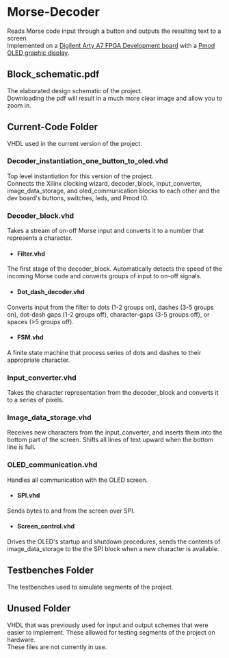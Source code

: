 # Morse-Decoder
Reads Morse code input through a button and outputs the resulting text to a screen.   
Implemented on a [Digilent Arty A7 FPGA Development board](https://store.digilentinc.com/arty-a7-artix-7-fpga-development-board/) with a [Pmod OLED graphic display](https://store.digilentinc.com/pmod-oled-128-x-32-pixel-monochromatic-oled-display/).

## Block_schematic.pdf
The elaborated design schematic of the project.  
Downloading the pdf will result in a much more clear image and allow you to zoom in.

## Current-Code Folder
VHDL used in the current version of the project.

### Decoder_instantiation_one_button_to_oled.vhd
Top level instantiation for this version of the project.  
Connects the Xilinx clocking wizard, decoder_block, input_converter, image_data_storage, and oled_communication blocks to each other and the dev board's buttons, switches, leds, and Pmod IO.

### Decoder_block.vhd   
Takes a stream of on-off Morse input and converts it to a number that represents a character.

* #### Filter.vhd  
The first stage of the decoder_block. Automatically detects the speed of the incoming Morse code and converts groups of input to on-off signals.

* #### Dot_dash_decoder.vhd
Converts input from the filter to dots (1-2 groups on), dashes (3-5 groups on), dot-dash gaps (1-2 groups off), character-gaps (3-5 groups off), or spaces (>5 groups off).

* #### FSM.vhd
A finite state machine that process series of dots and dashes to their appropriate character.

### Input_converter.vhd
Takes the character representation from the decoder_block and converts it to a series of pixels.

### Image_data_storage.vhd
Receives new characters from the input_converter, and inserts them into the bottom part of the screen. Shifts all lines of text upward when the bottom line is full.

### OLED_communication.vhd  
Handles all communication with the OLED screen.

* #### SPI.vhd  
Sends bytes to and from the screen over SPI.

* #### Screen_control.vhd  
Drives the OLED's startup and shutdown procedures, sends the contents of image_data_storage to the the SPI block when a new character is available.

## Testbenches Folder  
The testbenches used to simulate segments of the project.

## Unused Folder
VHDL that was previously used for input and output schemes that were easier to implement. These allowed for testing segments of the project on hardware.  
These files are not currently in use.
